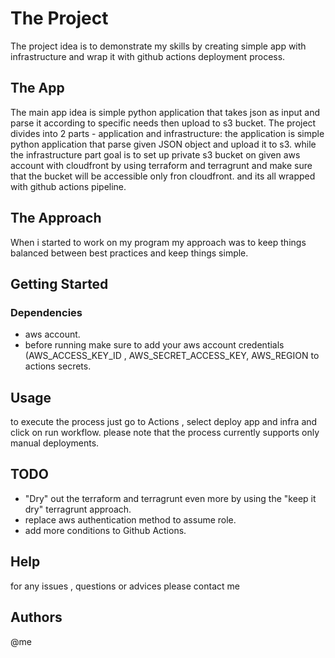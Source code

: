 
# The Project
The project idea is to demonstrate my skills by creating simple app with infrastructure and wrap it with github actions deployment process.

## The App
The main app idea is simple python application that takes json as input and parse it according to specific needs then upload to s3 bucket.
The project divides into 2 parts - application and infrastructure:
the application is simple python application that parse given JSON object and upload it to s3.
while the infrastructure part goal is to set up private s3 bucket on given aws account with cloudfront by using terraform and terragrunt and make sure that the bucket will be accessible only fron cloudfront. 
and its all wrapped with github actions pipeline.

## The Approach
When i started to work on my program my approach was to keep things balanced between best practices and keep things simple.

## Getting Started

### Dependencies
* aws account.
* before running make sure to add your aws account credentials (AWS_ACCESS_KEY_ID , AWS_SECRET_ACCESS_KEY, AWS_REGION to actions secrets.

## Usage
to execute the process just go to Actions , select deploy app and infra and click on run workflow.
please note that the process currently supports only manual deployments.

## TODO
* "Dry" out the terraform and terragrunt even more by using the "keep it dry" terragrunt approach.
* replace aws authentication method to assume role.
* add more conditions to Github Actions.

## Help
for any issues , questions or advices please contact me

## Authors
@me
